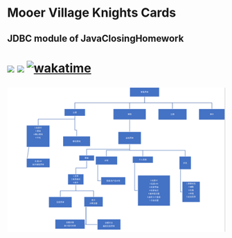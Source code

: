 # Mooer Village Knights Cards

## JDBC module of JavaClosingHomework

<h1>

<a href="https://www.oracle.com/java/"><img src="https://img.shields.io/badge/JDK-1.8.0-red"/></a>
<a herf="https://www.microsoft.com/zh-cn/sql-server"><img src="https://img.shields.io/badge/DataBase-MSSQL-yellow"></a>
[![wakatime](https://wakatime.com/badge/github/SaarChaffee/JavaClosingHomework.svg)](https://wakatime.com/badge/github/SaarChaffee/JavaClosingHomework)

</h1>

<img src ="./resources//pic1.png">
